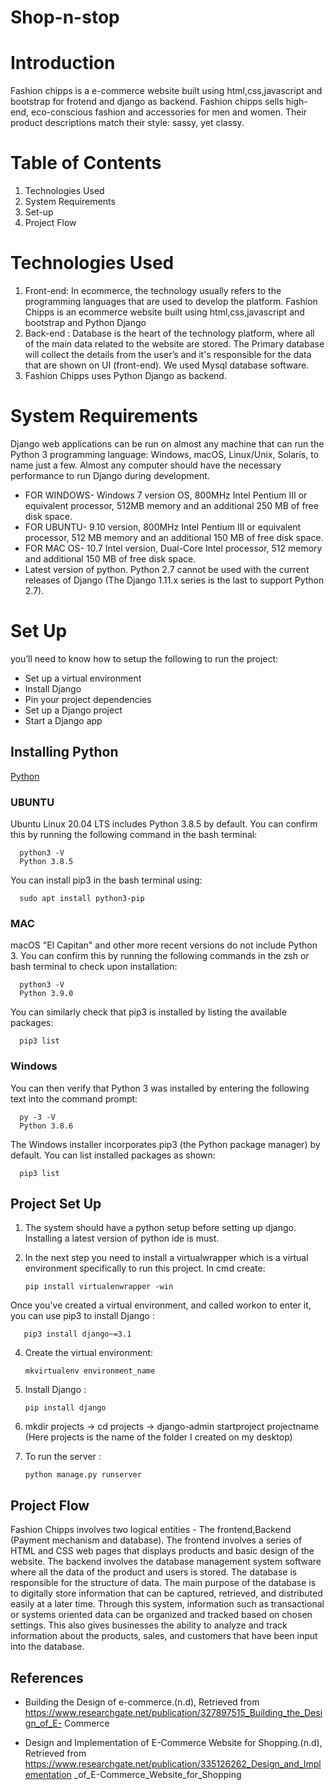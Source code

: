 # Shop-n-stop
# Introduction 

Fashion chipps is a e-commerce website built using html,css,javascript and bootstrap for frotend and django as backend. Fashion chipps sells high-end, eco-conscious fashion and accessories for men and women. Their product descriptions match their style: sassy, yet classy.

# Table of Contents
1) Technologies Used
2) System Requirements
3) Set-up
4) Project Flow 

# Technologies Used 
1) Front-end: In ecommerce, the technology usually refers to the programming languages that are used to develop the platform. Fashion Chipps is an ecommerce website built using html,css,javascript and bootstrap and Python Django
2) Back-end : Database is the heart of the technology platform, where all of the main data related to the website are stored. The Primary database will collect the details from the user’s and it's responsible for the data that are shown on UI (front-end). We used Mysql database software.
3) Fashion Chipps uses Python Django as backend.

# System Requirements
Django web applications can be run on almost any machine that can run the Python 3 programming language: Windows, macOS, Linux/Unix, Solaris, to name just a few. Almost any computer should have the necessary performance to run Django during development.
- FOR WINDOWS- Windows 7 version OS, 800MHz Intel Pentium III or equivalent processor, 512MB memory and an additional 250 MB of free disk space.
- FOR UBUNTU- 9.10 version, 800MHz Intel Pentium III or equivalent processor, 512 MB memory and an additional 150 MB of free disk space.
- FOR MAC OS- 10.7 Intel version, Dual-Core Intel processor, 512 memory and additional 150 MB of free disk space.
- Latest version of python. Python 2.7 cannot be used with the current releases of Django (The Django 1.11.x series is the last to support Python 2.7).

# Set Up
you’ll need to know how to setup the following to run the project:

- Set up a virtual environment
- Install Django
- Pin your project dependencies
- Set up a Django project
- Start a Django app


## Installing Python 
[Python](https://www.python.org/downloads/)

### UBUNTU
Ubuntu Linux 20.04 LTS includes Python 3.8.5 by default. You can confirm this by running the following command in the bash terminal:
 

      python3 -V
      Python 3.8.5
You can install pip3 in the bash terminal using:
 
      
      sudo apt install python3-pip
### MAC
macOS "El Capitan" and other more recent versions do not include Python 3. You can confirm this by running the following commands in the zsh or bash terminal to check upon installation:
 
      
      python3 -V
      Python 3.9.0
      
You can similarly check that pip3 is installed by listing the available packages:
 
 
      pip3 list
      
### Windows 
You can then verify that Python 3 was installed by entering the following text into the command prompt:


      py -3 -V
      Python 3.8.6
    
The Windows installer incorporates pip3 (the Python package manager) by default. You can list installed packages as shown:

  
      pip3 list

    

## Project Set Up 
1) The system should have a python setup before setting up django. Installing a latest version of python ide is must.

3) In the next step you need to install a virtualwrapper which is a virtual environment specifically to run this project. 
In cmd create: 


       pip install virtualenwrapper -win
       
Once you've created a virtual environment, and called workon to enter it, you can use pip3 to install Django :
  
  
  
       pip3 install django~=3.1
  

4) Create the virtual environment:
  
  
       mkvirtualenv environment_name
       
6) Install Django :
  
  
       pip install django
       
8) mkdir projects -> cd projects -> django-admin startproject projectname (Here projects is the name of the folder I created on my desktop)
9) To run  the server :
  
  
       python manage.py runserver
       
       
## Project Flow 
Fashion Chipps involves two logical entities - The frontend,Backend (Payment mechanism and database). The frontend involves a series of HTML and CSS web pages that displays products and basic design of the website. The backend involves the database management system software where all the data of the product and users is stored. The database is responsible for the structure of data. The main purpose of the database is to digitally store information that can be captured, retrieved, and distributed easily at a later time. Through this system, information such as transactional or systems oriented data can be organized and tracked based on chosen settings. This also gives businesses the ability to analyze and track information about the products, sales, and customers that have been input into the database.

## References
- Building the Design of e-commerce.(n.d), Retrieved from
https://www.researchgate.net/publication/327897515_Building_the_Design_of_E- Commerce

- Design and Implementation of E-Commerce Website for Shopping.(n.d), Retrieved from 
https://www.researchgate.net/publication/335126262_Design_and_Implementation _of_E-Commerce_Website_for_Shopping

